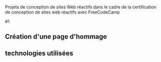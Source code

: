 Projets de conception de sites Web réactifs dans le cadre de la certification de conception de sites web réactifs avec FreeCodeCamp

#1
## Création d'une page d'hommage

## technologies utilisées
<a src="https://img.shields.io/badge/-HTML-black?logo=HTML5&colorLogo=E34F26@style=flat"></a>
<a src="https://img.shields.io/badge/-CSS-black?logo=CSS3&logoColor=1572B6&style=flat"></a>
